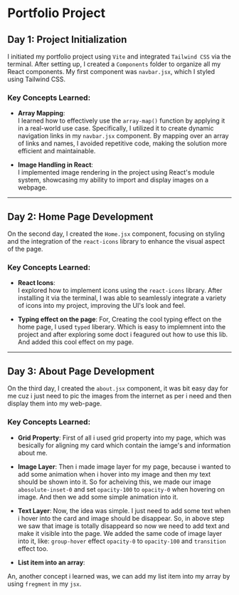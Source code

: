 # Portfolio Project

## Day 1: Project Initialization

I initiated my portfolio project using `Vite` and integrated `Tailwind CSS` via the terminal. After setting up, I created a `Components` folder to organize all my React components. My first component was `navbar.jsx`, which I styled using Tailwind CSS.

### Key Concepts Learned:

- **Array Mapping**:  
  I learned how to effectively use the `array-map()` function by applying it in a real-world use case. Specifically, I utilized it to create dynamic navigation links in my `navbar.jsx` component. By mapping over an array of links and names, I avoided repetitive code, making the solution more efficient and maintainable.

- **Image Handling in React**:  
  I implemented image rendering in the project using React's module system, showcasing my ability to import and display images on a webpage.

---

## Day 2: Home Page Development

On the second day, I created the `Home.jsx` component, focusing on styling and the integration of the `react-icons` library to enhance the visual aspect of the page.

### Key Concepts Learned:

- **React Icons**:  
  I explored how to implement icons using the `react-icons` library. After installing it via the terminal, I was able to seamlessly integrate a variety of icons into my project, improving the UI's look and feel.

- **Typing effect on the page**: 
  For, Creating the cool typing effect on the home page, I used `typed` liberary. Which is easy to implemnent into the project and after exploring some doct i feagured out how to use this lib. And added this cool effect on my page.
  
  
---

## Day 3: About Page Development


  On the third day, I created the `about.jsx` component, it was bit easy day for me cuz i just need to pic the images from the internet as per i need and then display them into my web-page.

  ### Key Concepts Learned: 

  - **Grid Property**:
  First of all i used grid property into my page, which was besically for aligning my card which contain the iamge's and information about me.

  - **Image Layer**:
  Then i made image layer for my page, because i wanted to add some animation when i hover into my image and then my text should be shown into it. So for acheiving this, we made our image `abosolute-inset-0` and set `opacity-100` to `opacity-0` when hovering on image. And then we add some simple animation into it.


  - **Text Layer**: 
  Now, the idea was simple. I just need to add some text when i hover into the card and image should be disappear. So, in above step we saw that image is totally disappeard so now we need to add text and make it visible into the page. We added the same code of image layer into it, like: `group-hover` effect `opacity-0` to `opacity-100` and `transition` effect too.

  - **List item into an array**:

  An, another concept i learned was, we can add my list item into my array by using `fregment` in my `jsx`. 
